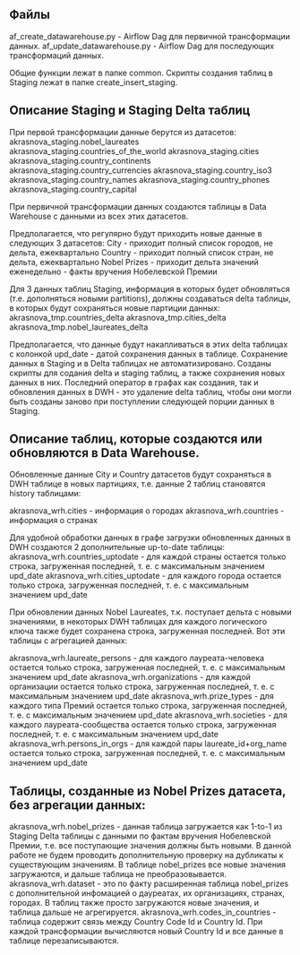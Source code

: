 ## Файлы

af_create_datawarehouse.py - Airflow Dag для первичной трансформации данных.
af_update_datawarehouse.py - Airflow Dag для последующих трансформаций данных.

Общие функции лежат в папке common.
Скрипты создания таблиц в Staging лежат в папке create_insert_staging.

## Описание Staging и Staging Delta таблиц

При первой трансформации данные берутся из датасетов:
akrasnova_staging.nobel_laureates
akrasnova_staging.countries_of_the_world
akrasnova_staging.cities
akrasnova_staging.country_continents
akrasnova_staging.country_currencies
akrasnova_staging.country_iso3
akrasnova_staging.country_names
akrasnova_staging.country_phones
akrasnova_staging.country_capital

При первичной трансформации данных создаются таблицы в Data Warehouse с данными из всех этих датасетов.

Предполагается, что регулярно будут приходить новые данные в следующих 3 датасетов:
City - приходит полный список городов, не дельта, ежеквартально
Country - приходит полный список стран, не дельта, ежеквартально
Nobel Prizes - приходит дельта значений еженедельно - факты вручения Нобелевской Премии

Для 3 данных таблиц Staging, информация в которых будет обновляться (т.е. дополняться новыми partitions), должны создаваться delta таблицы, в которых будут сохраняться новые партиции данных:
akrasnova_tmp.countries_delta
akrasnova_tmp.cities_delta
akrasnova_tmp.nobel_laureates_delta

Предполагается, что данные будут накапливаться в этих delta таблицах с колонкой upd_date - датой сохранения данных в таблице.
Сохранение данных в Staging и в Delta таблицах не автоматизировано. Созданы скрипты для содания delta и staging таблиц, а также сохранения новых данных в них.
Последний оператор в графах как создания, так и обновления данных в DWH - это удаление delta таблиц, чтобы они могли быть созданы заново при поступлении следующей порции данных в Staging.

## Описание таблиц, которые создаются или обновляются в Data Warehouse.

Обновленные данные City и Country датасетов будут сохраняться в DWH таблице в новых партициях, т.е. данные 2 таблиц становятся history таблицами:

akrasnova_wrh.cities - информация о городах
akrasnova_wrh.countries - информация о странах

Для удобной обработки данных в графе загрузки обновленных данных в DWH создаются 2 дополнительные up-to-date таблицы:
akrasnova_wrh.countries_uptodate - для каждой страны остается только строка, загруженная последней, т. е. с максимальным значением upd_date
akrasnova_wrh.cities_uptodate - для каждого города остается только строка, загруженная последней, т. е. с максимальным значением upd_date

При обновлении данных Nobel Laureates, т.к. поступает дельта с новыми значениями, в некоторых DWH таблицах для каждого логического ключа также будет сохранена строка, загруженная последней. Вот эти таблицы с агрегацией данных:

akrasnova_wrh.laureate_persons - для каждого лауреата-человека остается только строка, загруженная последней, т. е. с максимальным значением upd_date
akrasnova_wrh.organizations - для каждой организации остается только строка, загруженная последней, т. е. с максимальным значением upd_date
akrasnova_wrh.prize_types - для каждого типа Премий остается только строка, загруженная последней, т. е. с максимальным значением upd_date
akrasnova_wrh.societies - для каждого лауреата-сообщества остается только строка, загруженная последней, т. е. с максимальным значением upd_date
akrasnova_wrh.persons_in_orgs - для каждой пары laureate_id+org_name остается только строка, загруженная последней, т. е. с максимальным значением upd_date

## Таблицы, созданные из Nobel Prizes датасета, без агрегации данных:

akrasnova_wrh.nobel_prizes 
	- данная таблица загружается как 1-to-1 из Staging Delta таблицы с данными по фактам вручения Нобелевской Премии, т.е. все поступающие значения должны быть новыми. В данной работе не будем проводить дополнительную проверку на дубликаты к существующим значениям. В таблице nobel_prizes все новые значения загружаются, и дальше таблица не преобразовывается.
akrasnova_wrh.dataset 
	- это по факту расширенная таблица nobel_prizes с дополнительной инфомацией о дауреатах, их организациях, странах, городах. В таблиц также просто загружаются новые значения, и таблица дальше не агрегируется.
akrasnova_wrh.codes_in_countries
	- таблица содержит связь между Country Code Id и Country Id. При каждой трансформации вычисляются новый Country Id и все данные в таблице перезаписываются.
